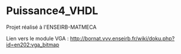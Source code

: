 # Puissance4_VHDL
Projet réalisé à l'ENSEIRB-MATMECA

Lien vers le module VGA : http://bornat.vvv.enseirb.fr/wiki/doku.php?id=en202:vga_bitmap
